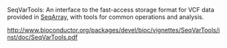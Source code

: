 SeqVarTools: An interface to the fast-access storage format for VCF
data provided in <a href="https://github.com/zhengxwen/SeqArray">SeqArray</a>, with tools for common operations and
analysis.

http://www.bioconductor.org/packages/devel/bioc/vignettes/SeqVarTools/inst/doc/SeqVarTools.pdf

